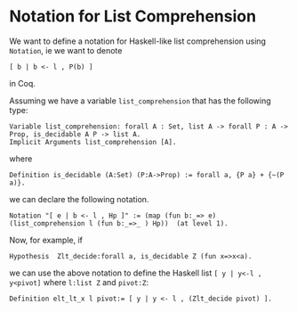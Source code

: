 Notation for List Comprehension
===============================

We want to define a notation for Haskell-like list comprehension using `Notation`, ie we want to denote

```
[ b | b <- l , P(b) ]
```

in Coq.

Assuming we have a variable `list_comprehension` that has the following type:

```coq
Variable list_comprehension: forall A : Set, list A -> forall P : A -> Prop, is_decidable A P -> list A.
Implicit Arguments list_comprehension [A].
```

where

```coq
Definition is_decidable (A:Set) (P:A->Prop) := forall a, {P a} + {~(P a)}.
```

we can declare the following notation.

```coq
Notation "[ e | b <- l , Hp ]" := (map (fun b:_=> e) (list_comprehension l (fun b:_=>_ ) Hp))  (at level 1).
```

Now, for example, if

```coq
Hypothesis  Zlt_decide:forall a, is_decidable Z (fun x=>x<a).
```

we can use the above notation to define the Haskell list `[ y | y<-l , y<pivot]` where `l:list Z` and `pivot:Z`:

```coq
Definition elt_lt_x l pivot:= [ y | y <- l , (Zlt_decide pivot) ].
```
